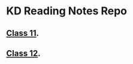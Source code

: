 # KD Reading Notes Repo

## [Class 11](/Reading-Notes/Class11).

## [Class 12](/Reading-Notes/Class12).